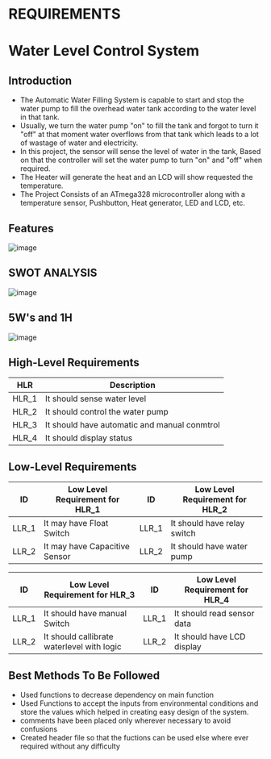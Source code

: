 # REQUIREMENTS

# Water Level Control System

## Introduction

* The Automatic Water Filling System is capable to start and stop the water pump to fill the overhead water tank according to the water level in that tank. 
* Usually, we turn the water pump "on" to fill the tank and forgot to turn it "off" at that moment water overflows from that tank which leads to a lot of wastage of water and electricity.
* In this project, the sensor will sense the level of water in the tank, Based on that the controller will set the water pump to turn "on" and "off" when required. 
* The Heater will generate the heat and an LCD will show requested the temperature.
* The Project Consists of an ATmega328 microcontroller along with a temperature sensor, Pushbutton, Heat generator, LED and LCD, etc.

## Features

![image](https://user-images.githubusercontent.com/62429376/164894783-dee5b958-d570-45a0-b124-204cf07e1b4d.png)


## SWOT ANALYSIS

![image](https://user-images.githubusercontent.com/62429376/164894788-01860ee4-f5c7-403b-9899-4f14dff6181d.png)


## 5W's and 1H

![image](https://user-images.githubusercontent.com/62429376/164894838-86140adf-6384-41a0-ab03-ddb16a5b5b15.png)


## High-Level Requirements

| HLR |     Description                      |
| ---- |  --------------                   |
|HLR_1|   It should sense water level      |
|HLR_2|   It should control the water pump |
|HLR_3|   It should have automatic and manual conmtrol|
|HLR_4|   It should display status         |

## Low-Level Requirements

| ID | Low Level Requirement for HLR_1 | ID | Low Level Requirement for HLR_2 |
| -- | ------------------------------- | -- | ------------------------------- |
| LLR_1 | It may have Float Switch  | LLR_1 | It should have relay switch |
| LLR_2 | It may have Capacitive Sensor | LLR_2 | It should have water pump |


| ID | Low Level Requirement for HLR_3  | ID |Low Level Requirement for HLR_4|
| -----|  ------------ |--|--|
|LLR_1|It should have manual Switch |LLR_1|It should read sensor data|
|LLR_2|It should callibrate waterlevel with logic |LLR_2|It should have LCD display|

## Best Methods To Be Followed

* Used functions to decrease dependency on main function
* Used Functions to accept the inputs from environmental conditions and store the values which helped in creating easy design of the system.
* comments have been placed only wherever necessary to avoid confusions
* Created header file so that the fuctions can be used else where ever required without any difficulty

